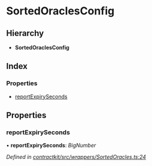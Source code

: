 # SortedOraclesConfig

## Hierarchy

* **SortedOraclesConfig**

## Index

### Properties

* [reportExpirySeconds]()

## Properties

### reportExpirySeconds

• **reportExpirySeconds**: _BigNumber_

_Defined in_ [_contractkit/src/wrappers/SortedOracles.ts:24_](https://github.com/celo-org/celo-monorepo/blob/master/packages/contractkit/src/wrappers/SortedOracles.ts#L24)

